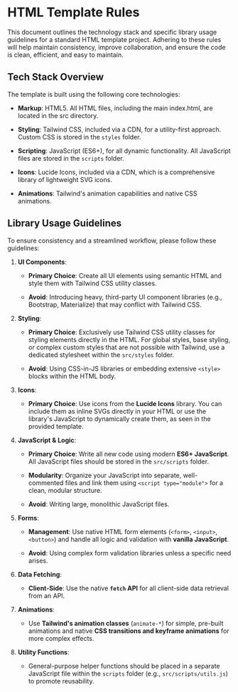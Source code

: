 # HTML Template Rules

This document outlines the technology stack and specific library usage guidelines for a standard HTML template project. Adhering to these rules will help maintain consistency, improve collaboration, and ensure the code is clean, efficient, and easy to maintain.

## Tech Stack Overview

The template is built using the following core technologies:

* **Markup**: HTML5. All HTML files, including the main index.html, are located in the src directory.

* **Styling**: Tailwind CSS, included via a CDN, for a utility-first approach. Custom CSS is stored in the `styles` folder.

* **Scripting**: JavaScript (ES6+), for all dynamic functionality. All JavaScript files are stored in the `scripts` folder.

* **Icons**: Lucide Icons, included via a CDN, which is a comprehensive library of lightweight SVG icons.

* **Animations**: Tailwind's animation capabilities and native CSS animations.

## Library Usage Guidelines

To ensure consistency and a streamlined workflow, please follow these guidelines:

1.  **UI Components**:

    * **Primary Choice**: Create all UI elements using semantic HTML and style them with Tailwind CSS utility classes.

    * **Avoid**: Introducing heavy, third-party UI component libraries (e.g., Bootstrap, Materialize) that may conflict with Tailwind CSS.

2.  **Styling**:

    * **Primary Choice**: Exclusively use Tailwind CSS utility classes for styling elements directly in the HTML. For global styles, base styling, or complex custom styles that are not possible with Tailwind, use a dedicated stylesheet within the `src/styles` folder.

    * **Avoid**: Using CSS-in-JS libraries or embedding extensive `<style>` blocks within the HTML body.

3.  **Icons**:

    * **Primary Choice**: Use icons from the **Lucide Icons** library. You can include them as inline SVGs directly in your HTML or use the library's JavaScript to dynamically create them, as seen in the provided template.

4.  **JavaScript & Logic**:

    * **Primary Choice**: Write all new code using modern **ES6+ JavaScript**. All JavaScript files should be stored in the `src/scripts` folder.

    * **Modularity**: Organize your JavaScript into separate, well-commented files and link them using `<script type="module">` for a clean, modular structure.

    * **Avoid**: Writing large, monolithic JavaScript files.

5.  **Forms**:

    * **Management**: Use native HTML form elements (`<form>`, `<input>`, `<button>`) and handle all logic and validation with **vanilla JavaScript**.

    * **Avoid**: Using complex form validation libraries unless a specific need arises.

6.  **Data Fetching**:

    * **Client-Side**: Use the native **`fetch` API** for all client-side data retrieval from an API.

7.  **Animations**:

    * Use **Tailwind's animation classes** (`animate-*`) for simple, pre-built animations and native **CSS transitions and keyframe animations** for more complex effects.

8.  **Utility Functions**:

    * General-purpose helper functions should be placed in a separate JavaScript file within the `scripts` folder (e.g., `src/scripts/utils.js`) to promote reusability.